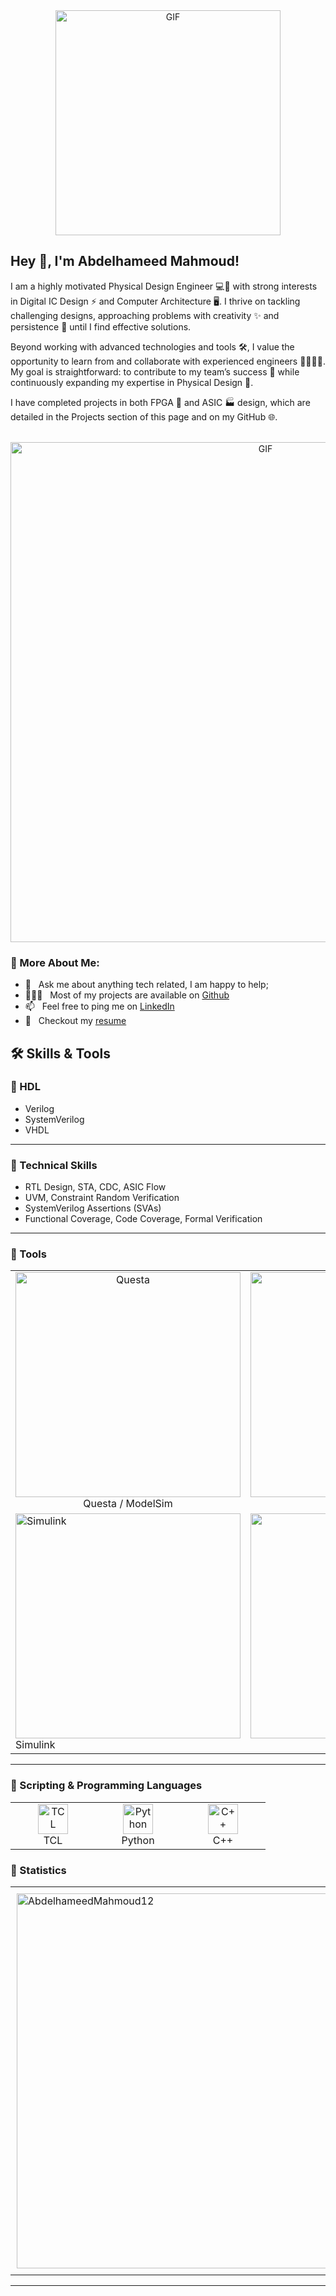 <div align="center">

<img align="center" alt="GIF" src="https://gist.githubusercontent.com/Prince-Shivaram/3ace2c813ca49546f3f5f20cd03a2d3e/raw/6058e76860d16ee29df949da3166b3653959318f/hello.gif" href="https://github.com/sp-xd" width="360px"/>
</div>

## Hey 👋, I'm Abdelhameed Mahmoud!

I am a highly motivated Physical Design Engineer 💻🔧 with strong interests in Digital IC Design ⚡ and Computer Architecture 🖥️. I thrive on tackling challenging designs, approaching problems with creativity ✨ and persistence 💪 until I find effective solutions.

Beyond working with advanced technologies and tools 🛠️, I value the opportunity to learn from and collaborate with experienced engineers 👨‍💻👩‍💻. My goal is straightforward: to contribute to my team’s success 🎯 while continuously expanding my expertise in Physical Design 📐.

I have completed projects in both FPGA 🔲 and ASIC 🏭 design, which are detailed in the Projects section of this page and on my GitHub
 🌐.
<br/>
<br/>
<div align="center">
<img align="center" alt="GIF" src="https://github.com/SP-XD/SP-XD/blob/main/images/dev-working_rounded.gif?raw=true" href="https://github.com/sp-xd" width="800px"/>
  </div>

### 🧐 More About Me:
- 💬 &nbsp; Ask me about anything tech related, I am happy to help;
- 👨🏻‍💻 &nbsp; Most of my projects are available on [Github](https://abdelhameedmahmoud12.github.io/)
- 📫 &nbsp; Feel free to ping me on [LinkedIn](https://www.linkedin.com/in/abdelhameed-mahmoud-25097623b/)
- 📝 &nbsp; Checkout my [resume](https://drive.google.com/file/d/1CxkWeLyLVNcPYJCSR1vb9qSRBsmUem5V/view?usp=drive_link)


   
## 🛠️ Skills & Tools

### 🔹 HDL
- Verilog  
- SystemVerilog  
- VHDL
---

### 🔹 Technical Skills
- RTL Design, STA, CDC, ASIC Flow  
- UVM, Constraint Random Verification  
- SystemVerilog Assertions (SVAs)  
- Functional Coverage, Code Coverage, Formal Verification  

---
### 🔹 Tools
<table>
  <tr>
    <td align="center" width="120">
      <img src="https://downloadlynet.ir/wp-content/uploads/2020/03/ModelSim.png" width="360px" alt="Questa"/>
      <br>Questa / ModelSim
    </td>
    <td align="center" width="120">
      <img src="https://mboers.github.io/zynq-notes/assets/screenshots/note-2.jpg" width="360px" alt="Vivado"/>
      <br>Xilinx Vivado
    </td>
    <td align="center" width="120">
      <img src="https://talentportugal.com/wp-content/uploads/2023/08/synopsys-emprego-estagio-candidatura-espontanea-talent-banner.png" width="360px" alt="Synopsys"/>
      <br>Synopsys Tools
    </td>
    <td align="center" width="120">
      <img src="https://cdnlogo.com/logos/c/32/cadence.svg" width="360px" alt="Cadence"/>
      <br>Cadence Virtuoso
    </td>
    <td align="center" width="120">
      <img src="https://upload.wikimedia.org/wikipedia/commons/thumb/2/21/Matlab_Logo.png/330px-Matlab_Logo.png" width="360px" alt="MATLAB"/>
      <br>MATLAB
    </td>
  </tr>
  <tr>
    <td align="top" width="120">
      <img src="https://upload.wikimedia.org/wikipedia/commons/3/36/Simulink_Logo_%28non-wordmark%29.png" width="360px" alt="Simulink"/>
      <br>Simulink
    </td>
    <td align="center" width="120">
      <img src="https://mlegimnpy7qi.i.optimole.com/w:712/h:473/q:mauto/f:best/ig:avif/https://www.softwarekey.com/wp-content/uploads/2015/05/labview-logo.png" width="360px"  alt="LabVIEW"/>
      <br>LabVIEW
    </td>
    <td align="center" width="120">
      <img src="https://upload.wikimedia.org/wikipedia/en/5/5a/Proteus_Design_Suite_Atom_Logo.png" width="360px"  alt="Proteus"/>
      <br>Proteus
    </td>
    <td align="center" width="120">
      <img src="https://logodix.com/logo/1965692.png" width="360px"  alt="HFSS"/>
      <br>ANSYS HFSS
    </td>
    <td align="center" width="120">
      <img src="https://www.jackenhack.com/wp-content/uploads/2020/01/Quartus_prime_icon.png" width="360px"  alt="Quartus® Prime"/>
      <br>Quartus® Prime
    </td>
  </tr>
</table>


---
### 🔹 Scripting & Programming Languages
<table>
  <tr>
    <td align="center" width="120">
      <img src="https://upload.wikimedia.org/wikipedia/commons/2/2a/Logo_of_the_TCL_Corporation.svg" width="48" height="48" alt="TCL"/>
      <br>TCL
    </td>
    <td align="center" width="120">
      <img src="https://cdn.jsdelivr.net/gh/devicons/devicon/icons/python/python-original.svg" width="48" height="48" alt="Python"/>
      <br>Python
    </td>
    <td align="center" width="120">
      <img src="https://cdn.jsdelivr.net/gh/devicons/devicon/icons/cplusplus/cplusplus-original.svg" width="48" height="48" alt="C++"/>
      <br>C++
    </td>
  </tr>
</table>

### 🔹 Statistics  

<div id="image-table">
    <table>
	    <tr>
    	    <td style="padding:10px">
        	    <img src="https://github-readme-stats.vercel.app/api?username=AbdelhameedMahmoud12&show_icons=true&locale=en" alt="AbdelhameedMahmoud12" width="600"/>
      	    </td>
            <td style="padding:10px">
            	<img src="https://github-readme-streak-stats.herokuapp.com/?user=AbdelhameedMahmoud12&" alt="AbdelhameedMahmoud12" width="600"/>
            </td>
        </tr>
    </table>
</div>

---
